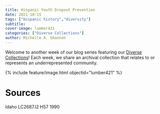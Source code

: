```yaml
---
title: Hispanic Youth Dropout Prevention
date: 2021-10-15
tags: ["Hispanic history","diversity"]
subtitle: 
cover-image: lumber421
categories: ["Diverse Collections"]
author: Michelle A. Shannon
---
```


Welcome to another week of our blog series featuring our [Diverse Collections](https://harvester.lib.uidaho.edu/series/diversecollections.html)! Each week, we share an archival collection that relates to or represents an underrepresented community.

{% include feature/image.html objectid="lumber421" %}

# Sources

Idaho LC2687.I2 H57 1990